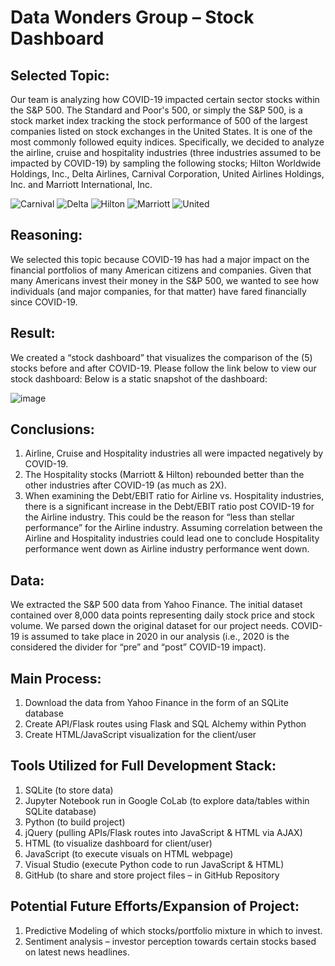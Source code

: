 # Data Wonders Group – Stock Dashboard


## Selected Topic:
Our team is analyzing how COVID-19 impacted certain sector stocks within 
the S&P 500.  The Standard and Poor's 500, or simply the S&P 500, is a stock
market index tracking the stock performance of 500 of the largest 
companies listed on stock exchanges in the United States.  It is one of the 
most commonly followed equity indices.  Specifically, we decided to analyze 
the airline, cruise and hospitality industries (three industries assumed to be 
impacted by COVID-19) by sampling the following stocks; Hilton Worldwide 
Holdings, Inc., Delta Airlines, Carnival Corporation, United Airlines Holdings, 
Inc. and Marriott International, Inc.

![Carnival](https://github.com/thesolecloset/Data-Wonders-Group-Project-3/assets/123911160/30267e93-69de-43d3-915e-fddd5abe835a)
![Delta](https://github.com/thesolecloset/Data-Wonders-Group-Project-3/assets/123911160/9f3d0d8a-a19c-4b99-a338-8812a32bb553)
![Hilton](https://github.com/thesolecloset/Data-Wonders-Group-Project-3/assets/123911160/d671a1f6-5cc0-4bf1-88df-239e69ee6952)
![Marriott](https://github.com/thesolecloset/Data-Wonders-Group-Project-3/assets/123911160/a34293fd-9742-48d8-aa52-854f39d999a9)
![United](https://github.com/thesolecloset/Data-Wonders-Group-Project-3/assets/123911160/21fab830-1d60-4211-80e8-c6d05bda50e6)


## Reasoning:
We selected this topic because COVID-19 has had a major impact on the 
financial portfolios of many American citizens and companies.  Given that 
many Americans invest their money in the S&P 500, we wanted to see how 
individuals (and major companies, for that matter) have fared financially since COVID-19.


## Result:
We created a “stock dashboard” that visualizes the comparison of the (5) 
stocks before and after COVID-19.  Please follow the link below to view our 
stock dashboard:
Below is a static snapshot of the dashboard:

![image](https://github.com/thesolecloset/Data-Wonders-Group-Project-3/assets/123911160/c79018ee-cbdc-4e98-bed4-c003fcf686b3)



## Conclusions:
1. Airline, Cruise and Hospitality industries all were impacted negatively 
by COVID-19.
2. The Hospitality stocks (Marriott & Hilton) rebounded better than the 
other industries after COVID-19 (as much as 2X).
3. When examining the Debt/EBIT ratio for Airline vs. Hospitality 
industries, there is a significant increase in the Debt/EBIT ratio post 
COVID-19 for the Airline industry.  This could be the reason for “less 
than stellar performance” for the Airline industry.  Assuming 
correlation between the Airline and Hospitality industries could lead 
one to conclude Hospitality performance went down as Airline industry 
performance went down.


## Data:
We extracted the S&P 500 data from Yahoo Finance.  The initial dataset 
contained over 8,000 data points representing daily stock price and stock 
volume.  We parsed down the original dataset for our project needs.  COVID-
19 is assumed to take place in 2020 in our analysis (i.e., 2020 is the 
considered the divider for “pre” and “post” COVID-19 impact).  



## Main Process:
1. Download the data from Yahoo Finance in the form of an SQLite 
database
2. Create API/Flask routes using Flask and SQL Alchemy within Python
3. Create HTML/JavaScript visualization for the client/user



## Tools Utilized for Full Development Stack:
1. SQLite (to store data)
2. Jupyter Notebook run in Google CoLab (to explore data/tables within 
SQLite database)
3. Python (to build project)
4. jQuery (pulling APIs/Flask routes into JavaScript & HTML via AJAX)
5. HTML (to visualize dashboard for client/user)
6. JavaScript (to execute visuals on HTML webpage)
7. Visual Studio (execute Python code to run JavaScript & HTML) 
8. GitHub (to share and store project files – in GitHub Repository



## Potential Future Efforts/Expansion of Project:
1. Predictive Modeling of which stocks/portfolio mixture in which to 
invest.
2. Sentiment analysis – investor perception towards certain stocks based 
on latest news headlines.


